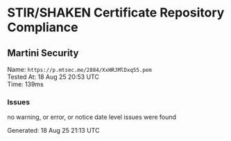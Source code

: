 # STIR/SHAKEN Certificate Repository Compliance

## Martini Security

Name: `https://p.mtsec.me/2884/XxHRJMlDxq55.pem`\
Tested At: 18 Aug 25 20:53 UTC\
Time: 139ms

### Issues

no warning, or error, or notice date level issues were found

Generated: 18 Aug 25 21:13 UTC